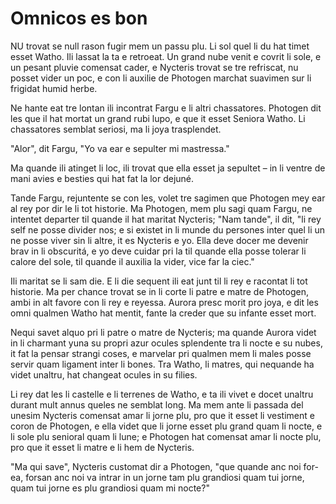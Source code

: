 # Omnicos es bon

NU trovat se null rason fugir mem un passu plu. Li sol quel li du hat timet esset Watho. Ili lassat la ta e retroeat. Un grand nube venit e covrit li sole, e un pesant pluvie comensat cader, e Nycteris trovat se tre refriscat, nu posset vider un poc, e con li auxilie de Photogen marchat suavimen sur li frigidat humid herbe.

Ne hante eat tre lontan ili incontrat Fargu e li altri chassatores. Photogen dit les que il hat mortat un grand rubi lupo, e que it esset Seniora Watho. Li chassatores semblat seriosi, ma li joya trasplendet.

"Alor", dit Fargu, "Yo va ear e sepulter mi mastressa."

Ma quande ili atinget li loc, ili trovat que ella esset ja sepultet – in li ventre de mani avies e besties qui hat fat la lor dejuné.

Tande Fargu, rejuntente se con les, volet tre sagimen que Photogen mey ear al rey por dir le li tot historie. Ma Photogen, mem plu sagi quam Fargu, ne intentet departer til quande il hat maritat Nycteris; "Nam tande", il dit, "li rey self ne posse divider nos; e si existet in li munde du persones inter quel li un ne posse viver sin li altre, it es Nycteris e yo. Ella deve docer me devenir brav in li obscuritá, e yo deve cuidar pri la til quande ella posse tolerar li calore del sole, til quande il auxilia la vider, vice far la ciec."

Ili maritat se li sam die. E li die sequent ili eat junt til li rey e racontat li tot historie. Ma per chance trovat se in li corte li patre e matre de Photogen, ambi in alt favore con li rey e reyessa. Aurora presc morit pro joya, e dit les omni qualmen Watho hat mentit, fante la creder que su infante esset mort.

Nequi savet alquo pri li patre o matre de Nycteris; ma quande Aurora videt in li charmant yuna su propri azur ocules splendente tra li nocte e su nubes, it fat la pensar strangi coses, e marvelar pri qualmen mem li males posse servir quam ligament inter li bones. Tra Watho, li matres, qui nequande ha videt unaltru, hat changeat ocules in su filies.

Li rey dat les li castelle e li terrenes de Watho, e ta ili vivet e docet unaltru durant mult annus queles ne semblat long. Ma mem ante li passada del unesim Nycteris comensat amar li jorne plu, pro que it esset li vestiment e coron de Photogen, e ella videt que li jorne esset plu grand quam li nocte, e li sole plu senioral quam li lune; e Photogen hat comensat amar li nocte plu, pro que it esset li matre e li hem de Nycteris.

"Ma qui save", Nycteris customat dir a Photogen, "que quande anc noi for-ea, forsan anc noi va intrar in un jorne tam plu grandiosi quam tui jorne, quam tui jorne es plu grandiosi quam mi nocte?" 